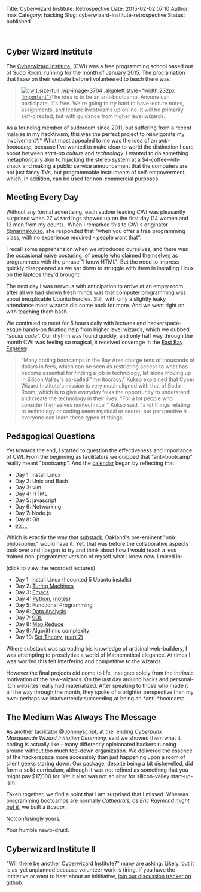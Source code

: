 Title: Cyberwizard Institute: Retrospective
Date: 2015-02-02 07:10
Author: max
Category: hacking
Slug: cyberwizard-institute-retrospective
Status: published

 

Cyber Wizard Institute
----------------------

The [Cyberwizard Institute ](http://cyber.wizard.institute/) (CWI) was a free programming school based out of [Sudo Room](http://sudoroom.org), running for the month of January 2015. The proclamation that I saw on their website before I volunteered to teach there was:

> [![cwi]({static}/images/uploads/2015/02/cwi.png){.size-full .wp-image-3704 .alignleft style="width:232px !important"}]({static}/images/uploads/2015/02/cwi.png)The idea is to be an anti-bootcamp. Anyone can participate. It's free. We're going to try hard to have lecture notes, assignments, and lecture livestreams up online. It will be primarily self-directed, but with guidance from higher level wizards.

As a founding member of sudoroom since 2011, but suffering from a recent malaise in my hacktivism, this was the perfect project to reinvigorate my involvement*.* What most appealed to me was the idea of an *anti-bootcamp,* because I've wanted to make clear to world the distinction I care about between *start-up culture* and *technology.* I wanted to do something metaphorically akin to hijacking the stereo system at a \$4-coffee-wifi-shack and making a public service announcement that the computers are not just fancy TVs, but programmable instruments of self-empowerment, which, in addition, can be used for non-commercial purposes.

Meeting Every Day
-----------------

Without any formal advertising, each sudoer leading CWI was pleasantly surprised when 27 wizardlings showed up on the first day (14 women and 13 men from my count).  When I remarked this to CWI's originator [\@marinakukso](https://twitter.com/marinakukso), she responded that "when you offer a free programming class, with no experience required - people want that".

I recall some apprehension when we introduced ourselves, and there was the occasional naïve posturing  of people who claimed themselves as programmers with the phrase "I know HTML". But the need to impress quickly disappeared as we sat down to struggle with them in installing Linux on the laptops they'd brought.

The next day I was nervous with anticipation to arrive at an empty room after all we had shown fresh minds was that computer programming was about inexplicable Ubuntu hurdles. Still, with only a slightly leaky attendance most wizards did come back for more. And we went right on with teaching them bash.

We continued to meet for 5 hours daily with lectures and hackerspace-esque hands-on floating help from higher level wizards, which we dubbed *"social code".* Our rhythm was found quickly, and only half way through the month CWI was feeling so magical, it received coverage in the [East Bay Express](http://www.eastbayexpress.com/oakland/radically-sharing-temescal/Content?oid=4172033&showFullText=true):

> "Many coding bootcamps in the Bay Area charge tens of thousands of dollars in fees, which can be seen as restricting access to what has become essential for finding a job in technology, let alone moving up in Silicon Valley's so-called "meritocracy." Kukso explained that Cyber Wizard Institute's mission is very much aligned with that of Sudo Room, which is to give everyday folks the opportunity to understand and create the technology in their lives. "For a lot people who consider themselves nontechnical," Kukso said, "a lot things relating to technology or coding seem mystical or secret, our perspective is ... everyone can learn these types of things.'

Pedagogical Questions
---------------------

Yet towards the end, I started to question the effectiveness and importance of CWI. From the beginning as facilitators we quipped that "anti-bootcamp" reallly meant "bootcamp". And the [calendar](http://cyber.wizard.institute/calendar.html) began by reflecting that.

-   Day 1: Install Linux
-   Day 2: Unix and Bash
-   Day 3: vim
-   Day 4: HTML
-   Day 5: javascript
-   Day 6: Networking
-   Day 7: Node.js
-   Day 8: Git
-   [etc...](http://cyber.wizard.institute/calendar.html)

Which is exactly the way that [substack,](http://substack.net/) Oakland's pre-eminent "unix philosopher," would have it. Yet, that was before the collaborative aspects took over and I began to try and think about how I would teach a less trained non-programmer version of myself what I know now. I mixed in:

(click to view the recorded lectures)

-   Day 1: Install Linux (I counted 5 Ubuntu installs)
-   Day 2: [Turing Machines](https://www.youtube.com/watch?v=mMJp7X_ao8g)
-   Day 3: [Emacs](https://www.youtube.com/watch?v=ah9puba1aSQ)
-   Day 4: [Python](https://www.youtube.com/watch?v=0R7dHozRNS4), [(notes)](http://nbviewer.ipython.org/github/cyberwizardinstitute/workshops/blob/master/python_intro_and_spell_checker.ipynb)
-   Day 5: Functional Programming
-   Day 6: [Data Analysis](https://github.com/cyberwizardinstitute/workshops/blob/master/data_analysis.md)
-   Day 7: [SQL](https://www.youtube.com/watch?v=Esq5ms3rlo4)
-   Day 8: [Map Reduce](http://nbviewer.ipython.org/github/cyberwizardinstitute/workshops/blob/master/Map%20Reduce.ipynb)
-   Day 9: Algorithmic complexity
-   Day 10: [Set Theory](https://www.youtube.com/watch?v=MH2ywQkmfjo), [(part 2)](https://www.youtube.com/watch?v=PAvpzjN_Tx0)

Where substack was spreading his knowledge of artisinal web-buildery, I was attempting to proselytize a world of Mathematical elegance. At times I was worried this felt interfering and competitive to the wizards.

However the final projects did come to life, instigate solely from the intrinsic motivation of the new-wizards. On the last day arduino hacks and personal-itch websites really had materialized. After speaking to those who made it all the way through the month, they spoke of a brighter perspective than my own: perhaps we inadvertently succeeding at being an *anti-*bootcamp.

The Medium Was Always The Message
---------------------------------

As another facilitator [\@Johnnyscript,](https://twitter.com/johnnyscript) at the  ending *Cyberpunk Masquerade Wizard Initiation Ceremony,* said we showed them what it coding is actually like - many differently opinionated hackers running around without too much top-down organization. We delivered the essence of the hackerspace more accessibly than just happening upon a room of silent geeks staring down. Our package, despite being a bit dishevelled, did form a solid curriculum, although it was not refined as something that you might pay \$17,000 for. Yet it also was not an altar for silicon-valley start-up-ism.

Taken together, we find a point that I am surprised that I missed. Whereas  programming bootcamps are normally *Cathedrals, as Eric Raymond [might put it](https://en.wikipedia.org/wiki/The_Cathedral_and_the_Bazaar)*, we built a *Bazaar.*

Notconfusingly yours,

Your humble newb-druid.

Cyberwizard Institute II
------------------------

"Will there be another Cyberwizard Institute?" many are asking. Likely, but it is as-yet unplanned because volunteer work is tiring. If you have the intitiative or want to hear about an inititiative, [join our discussion tracker on github](https://github.com/cyberwizardinstitute/discussion/issues).

 
